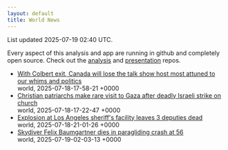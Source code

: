 ```yaml
---
layout: default
title: World News
---
```


<div markdown="0">
<div class="byline small text-muted">List updated <span class="datetime">2025-07-19 02:40 UTC</span>.</div>

<p>Every aspect of this analysis and app are running in github and completely open source. Check out the <a href="https://github.com/Castro-Media/Analysis">analysis</a> and <a href="https://github.com/Castro-Media/TopStoryReview.com">presentation</a> repos.</p>
<ul>
<li><a href='https://www.cbc.ca/news/entertainment/colbert-show-cancellation-canada-1.7588303?cmp=rss'>With Colbert exit, Canada will lose the talk show host most attuned to our whims and politics</a><div class='byline small text-muted'>world, <span class="datetime">2025-07-18-17-58-21 +0000</span></div></li>
<li><a href='https://www.cbc.ca/news/world/christian-patriarchs-gaza-visit-israeli-strike-church-1.7588353?cmp=rss'>Christian patriarchs make rare visit to Gaza after deadly Israeli strike on church</a><div class='byline small text-muted'>world, <span class="datetime">2025-07-18-17-22-47 +0000</span></div></li>
<li><a href='https://www.cbc.ca/news/world/los-angeles-sheriffs-facility-explosion-deputies-killed-1.7588970?cmp=rss'>Explosion at Los Angeles sheriff's facility leaves 3 deputies dead</a><div class='byline small text-muted'>world, <span class="datetime">2025-07-18-21-01-26 +0000</span></div></li>
<li><a href='https://www.cbc.ca/player/play/9.6837986?cmp=rss'>Skydiver Felix Baumgartner dies in paragliding crash at 56</a><div class='byline small text-muted'>world, <span class="datetime">2025-07-19-02-03-13 +0000</span></div></li>
</ul>
</div>
